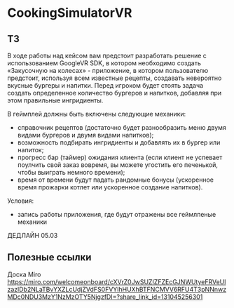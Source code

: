 # CookingSimulatorVR

## ТЗ

В ходе работы над кейсом вам предстоит  разработать решение с использованием GoogleVR SDK, в котором необходимо создать «Закусочную на колесах» - приложение, в котором пользователю предстоит, используя всем известные рецепты, создавать невероятно вкусные бургеры и напитки. Перед игроком будет стоять задача создать определенное количество бургеров и напитков, добавляя при этом правильные ингридиенты.

В геймплей должны быть включены следующие механики: 
- справочник рецептов (достаточно будет разнообразить меню двумя видами бургеров и двумя видами напитков);
- возможность подбирать ингридиенты и добавлять их в бургер или напиток;
- прогресс бар (таймер) ожидания клиента (если клиент не успевает поулчить свой заказ вовремя, вы можете угостить его печенькой, чтобы выиграть немного времени);
- время от времени будут падать рандомные бонусы (ускоренное время прожарки котлет или ускоренное создание напитков).

Условия:

- запись работы приложения, где будут отражены все геймлпеные механики

ДЕДЛАЙН 05.03

## Полезные ссылки

Доска Miro
https://miro.com/welcomeonboard/cXVrZ0JwSUZIZFZEcGJNWUtyeFRVeUlzazlDb2NLaTBvYXZLcUdjZVdFS0FVYlhHUXhBTFNCMVV6RFU4T3pNNnwzMDc0NDU3MzY1NzMzOTY5NjgzfDI=?share_link_id=131045256301
